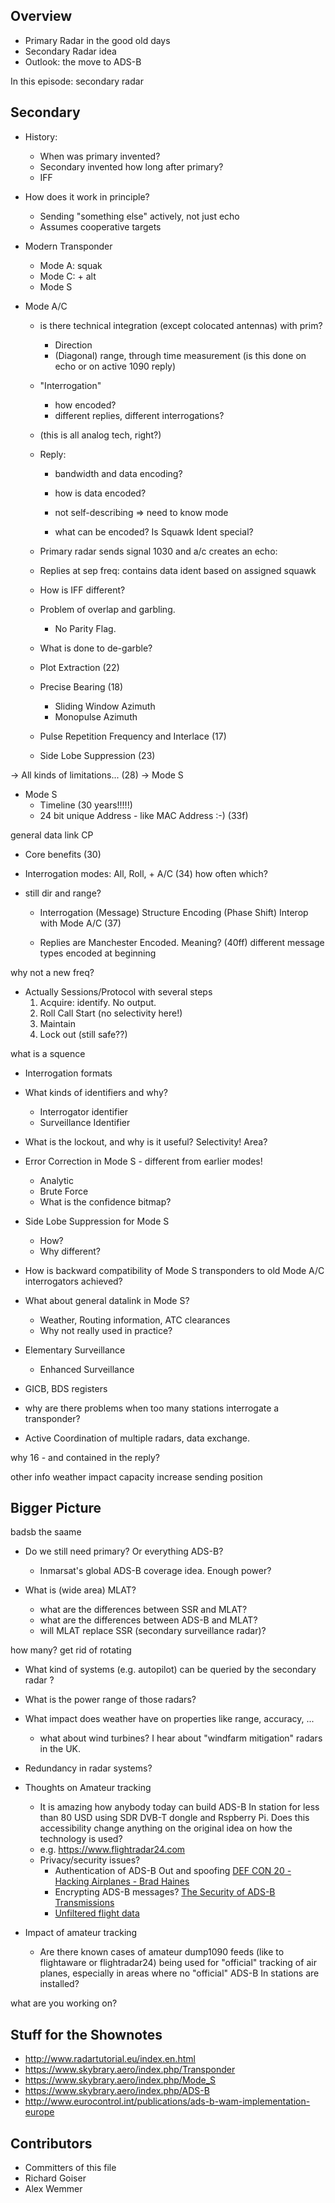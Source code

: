 


Overview
--------------------------



* Primary Radar in the good old days
* Secondary Radar idea
* Outlook: the move to ADS-B

In this episode: secondary radar


Secondary
--------------------------

* History: 
  - When was primary invented?
  - Secondary invented how long after primary?
  - IFF

* How does it work in principle?
  - Sending "something else" actively, not just echo
  - Assumes cooperative targets
  
* Modern Transponder
  - Mode A: squak
  - Mode C: + alt
  - Mode S
  
* Mode A/C
  - is there technical integration (except colocated antennas) with prim?

    - Direction
    - (Diagonal) range, through time measurement
      (is this done on echo or on active 1090 reply)


  - "Interrogation" 
    - how encoded?
    - different replies, different interrogations? 
  - (this is all analog tech, right?)
  - Reply: 
    - bandwidth and data encoding?
    - how is data encoded?

    - not self-describing => need to know mode
    - what can be encoded? Is Squawk Ident special?


  - Primary radar sends signal 1030 and a/c creates an echo: 
  - Replies at sep freq: contains data ident based on assigned squawk
  - How is IFF different?
  - Problem of overlap and garbling. 
    - No Parity Flag.


  - What is done to de-garble?

  - Plot Extraction (22)


  - Precise Bearing (18)
    - Sliding Window Azimuth
    - Monopulse Azimuth

  - Pulse Repetition Frequency and Interlace (17)
  - Side Lobe Suppression (23)
  
-> All kinds of limitations... (28)
    -> Mode S
    
* Mode S
  - Timeline (30 years!!!!!)
  - 24 bit unique Address - like MAC Address :-) (33f)

general data link
CP


  - Core benefits (30)
  - Interrogation modes: All, Roll, + A/C (34)
    how often which?


- still dir and range?

  - Interrogation (Message) Structure
    Encoding (Phase Shift)
    Interop with Mode A/C (37)

  - Replies are Manchester Encoded. Meaning? (40ff)
    different message types encoded at beginning 

why not a new freq?



  - Actually Sessions/Protocol with several steps
    1) Acquire: identify. No output.
    2) Roll Call Start (no selectivity here!)
    3) Maintain
    4) Lock out (still safe??)

what is a squence

  - Interrogation formats
  - What kinds of identifiers and why?
    - Interrogator identifier
    - Surveillance Identifier
  - What is the lockout, and why is it useful?
    Selectivity!
    Area?
  
  
  - Error Correction in Mode S - different from earlier modes!
    - Analytic
    - Brute Force
    - What is the confidence bitmap?

  - Side Lobe Suppression for Mode S
    - How?
    - Why different?


  - How is backward compatibility of Mode S transponders to old
    Mode A/C interrogators achieved? 
  - What about general datalink in Mode S?
    - Weather, Routing information, ATC clearances 
    - Why not really used in practice?

  - Elementary Surveillance 
    - Enhanced Surveillance

  - GICB, BDS registers
  - why are there problems when too many stations interrogate a transponder?

  - Active Coordination of multiple radars, data exchange.

why 16 - and contained in the reply?

other info
weather impact 
 capacity increase
 sending position 
 

  
Bigger Picture
-------------------------




badsb the saame

* Do we still need primary? Or everything ADS-B?  
  - Inmarsat's global ADS-B coverage idea. Enough power?

* What is (wide area) MLAT?
  - what are the differences between SSR and MLAT?
  - what are the differences between ADS-B and MLAT?
  - will MLAT replace SSR (secondary surveillance radar)?

how many?
get rid of rotating
  
* What kind of systems (e.g. autopilot) can be queried by the secondary radar ?  
* What is the power range of those radars?

* What impact does weather have on properties like range, accuracy, ...
  - what about wind turbines? I hear about "windfarm mitigation" radars in the UK.

* Redundancy in radar systems?

* Thoughts on Amateur tracking
  - It is amazing how anybody today can build ADS-B In station for less than 80 USD using SDR DVB-T dongle and 
    Rspberry Pi. Does this accessibility change anything on the original idea on how the technology is used?
  - e.g. https://www.flightradar24.com
  - Privacy/security issues?
	- Authentication of ADS-B Out and spoofing 
	  [DEF CON 20 - Hacking Airplanes - Brad Haines](https://www.youtube.com/watch?v=Pk1hjIMR3ro&t=1326s)
  	- Encrypting ADS-B messages? [The Security of ADS-B Transmissions](https://www.tccsecure.com/NewsResources/CipherONEBlog/TabId/1222/ArtMID/1578/ArticleID/2062/The-Security-of-ADS-B-Transmissions.aspx)
	- [Unfiltered flight data](https://adsbexchange.com/)

* Impact of amateur tracking
  - Are there known cases of amateur dump1090 feeds (like to flightaware or flightradar24) being used 
    for "official" tracking of air planes, especially in areas where no "official" ADS-B In stations are 
    installed?

what are you working on?

Stuff for the Shownotes
--------------------------------------

* http://www.radartutorial.eu/index.en.html
* https://www.skybrary.aero/index.php/Transponder
* https://www.skybrary.aero/index.php/Mode_S
* https://www.skybrary.aero/index.php/ADS-B
* http://www.eurocontrol.int/publications/ads-b-wam-implementation-europe

Contributors
-----------------------------------
* Committers of this file
* Richard Goiser
* Alex Wemmer

